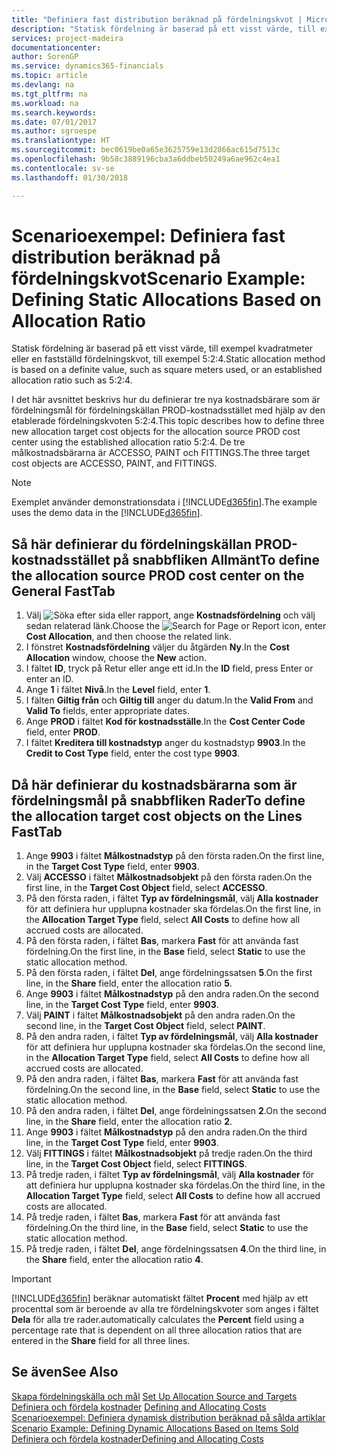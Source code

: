 ```yaml
---
title: "Definiera fast distribution beräknad på fördelningskvot | Microsoft Docs"
description: "Statisk fördelning är baserad på ett visst värde, till exempel kvadratmeter eller en fastställd fördelningskvot, till exempel 5:2:4."
services: project-madeira
documentationcenter: 
author: SorenGP
ms.service: dynamics365-financials
ms.topic: article
ms.devlang: na
ms.tgt_pltfrm: na
ms.workload: na
ms.search.keywords: 
ms.date: 07/01/2017
ms.author: sgroespe
ms.translationtype: HT
ms.sourcegitcommit: bec0619be0a65e3625759e13d2866ac615d7513c
ms.openlocfilehash: 9b58c3889196cba3a6ddbeb50249a6ae962c4ea1
ms.contentlocale: sv-se
ms.lasthandoff: 01/30/2018

---
```

# <a name="scenario-example-defining-static-allocations-based-on-allocation-ratio"></a><span data-ttu-id="80c24-103">Scenarioexempel: Definiera fast distribution beräknad på fördelningskvot</span><span class="sxs-lookup"><span data-stu-id="80c24-103">Scenario Example: Defining Static Allocations Based on Allocation Ratio</span></span>
<span data-ttu-id="80c24-104">Statisk fördelning är baserad på ett visst värde, till exempel kvadratmeter eller en fastställd fördelningskvot, till exempel 5:2:4.</span><span class="sxs-lookup"><span data-stu-id="80c24-104">Static allocation method is based on a definite value, such as square meters used, or an established allocation ratio such as 5:2:4.</span></span>  

<span data-ttu-id="80c24-105">I det här avsnittet beskrivs hur du definierar tre nya kostnadsbärare som är fördelningsmål för fördelningskällan PROD-kostnadsstället med hjälp av den etablerade fördelningskvoten 5:2:4.</span><span class="sxs-lookup"><span data-stu-id="80c24-105">This topic describes how to define three new allocation target cost objects for the allocation source PROD cost center using the established allocation ratio 5:2:4.</span></span> <span data-ttu-id="80c24-106">De tre målkostnadsbärarna är ACCESSO, PAINT och FITTINGS.</span><span class="sxs-lookup"><span data-stu-id="80c24-106">The three target cost objects are ACCESSO, PAINT, and FITTINGS.</span></span>  

> [!NOTE]  
>  <span data-ttu-id="80c24-107">Exemplet använder demonstrationsdata i [!INCLUDE[d365fin](includes/d365fin_md.md)].</span><span class="sxs-lookup"><span data-stu-id="80c24-107">The example uses the demo data in the [!INCLUDE[d365fin](includes/d365fin_md.md)].</span></span>  

## <a name="to-define-the-allocation-source-prod-cost-center-on-the-general-fasttab"></a><span data-ttu-id="80c24-108">Så här definierar du fördelningskällan PROD-kostnadsstället på snabbfliken Allmänt</span><span class="sxs-lookup"><span data-stu-id="80c24-108">To define the allocation source PROD cost center on the General FastTab</span></span>  

1.  <span data-ttu-id="80c24-109">Välj ![Söka efter sida eller rapport](media/ui-search/search_small.png "Ikonen Söka efter sida eller rapport"), ange **Kostnadsfördelning** och välj sedan relaterad länk.</span><span class="sxs-lookup"><span data-stu-id="80c24-109">Choose the ![Search for Page or Report](media/ui-search/search_small.png "Search for Page or Report icon") icon, enter **Cost Allocation**, and then choose the related link.</span></span>  
2.  <span data-ttu-id="80c24-110">I fönstret **Kostnadsfördelning** väljer du åtgärden **Ny**.</span><span class="sxs-lookup"><span data-stu-id="80c24-110">In the **Cost Allocation** window, choose the **New** action.</span></span>  
3.  <span data-ttu-id="80c24-111">I fältet **ID**, tryck på Retur eller ange ett id.</span><span class="sxs-lookup"><span data-stu-id="80c24-111">In the **ID** field, press Enter or enter an ID.</span></span>  
4.  <span data-ttu-id="80c24-112">Ange **1** i fältet **Nivå**.</span><span class="sxs-lookup"><span data-stu-id="80c24-112">In the **Level** field, enter **1**.</span></span>  
5.  <span data-ttu-id="80c24-113">I fälten **Giltig från** och **Giltig till** anger du datum.</span><span class="sxs-lookup"><span data-stu-id="80c24-113">In the **Valid From** and **Valid To** fields, enter appropriate dates.</span></span>  
6.  <span data-ttu-id="80c24-114">Ange **PROD** i fältet **Kod för kostnadsställe**.</span><span class="sxs-lookup"><span data-stu-id="80c24-114">In the **Cost Center Code** field, enter **PROD**.</span></span>  
7.  <span data-ttu-id="80c24-115">I fältet **Kreditera till kostnadstyp** anger du kostnadstyp **9903**.</span><span class="sxs-lookup"><span data-stu-id="80c24-115">In the **Credit to Cost Type** field, enter the cost type **9903**.</span></span>  

## <a name="to-define-the-allocation-target-cost-objects-on-the-lines-fasttab"></a><span data-ttu-id="80c24-116">Då här definierar du kostnadsbärarna som är fördelningsmål på snabbfliken Rader</span><span class="sxs-lookup"><span data-stu-id="80c24-116">To define the allocation target cost objects on the Lines FastTab</span></span>  

1.  <span data-ttu-id="80c24-117">Ange **9903** i fältet **Målkostnadstyp** på den första raden.</span><span class="sxs-lookup"><span data-stu-id="80c24-117">On the first line, in the **Target Cost Type** field, enter **9903**.</span></span>  
2.  <span data-ttu-id="80c24-118">Välj **ACCESSO** i fältet **Målkostnadsobjekt** på den första raden.</span><span class="sxs-lookup"><span data-stu-id="80c24-118">On the first line, in the **Target Cost Object** field, select **ACCESSO**.</span></span>  
3.  <span data-ttu-id="80c24-119">På den första raden, i fältet **Typ av fördelningsmål**, välj **Alla kostnader** för att definiera hur upplupna kostnader ska fördelas.</span><span class="sxs-lookup"><span data-stu-id="80c24-119">On the first line, in the **Allocation Target Type** field, select **All Costs** to define how all accrued costs are allocated.</span></span>  
4.  <span data-ttu-id="80c24-120">På den första raden, i fältet **Bas**, markera **Fast** för att använda fast fördelning.</span><span class="sxs-lookup"><span data-stu-id="80c24-120">On the first line, in the **Base** field, select **Static** to use the static allocation method.</span></span>  
5.  <span data-ttu-id="80c24-121">På den första raden, i fältet **Del**, ange fördelningssatsen **5**.</span><span class="sxs-lookup"><span data-stu-id="80c24-121">On the first line, in the **Share** field, enter the allocation ratio **5**.</span></span>  
6.  <span data-ttu-id="80c24-122">Ange **9903** i fältet **Målkostnadstyp** på den andra raden.</span><span class="sxs-lookup"><span data-stu-id="80c24-122">On the second line, in the **Target Cost Type** field, enter **9903**.</span></span>  
7.  <span data-ttu-id="80c24-123">Välj **PAINT** i fältet **Målkostnadsobjekt** på den andra raden.</span><span class="sxs-lookup"><span data-stu-id="80c24-123">On the second line, in the **Target Cost Object** field, select **PAINT**.</span></span>  
8.  <span data-ttu-id="80c24-124">På den andra raden, i fältet **Typ av fördelningsmål**, välj **Alla kostnader** för att definiera hur upplupna kostnader ska fördelas.</span><span class="sxs-lookup"><span data-stu-id="80c24-124">On the second line, in the **Allocation Target Type** field, select **All Costs** to define how all accrued costs are allocated.</span></span>  
9. <span data-ttu-id="80c24-125">På den andra raden, i fältet **Bas**, markera **Fast** för att använda fast fördelning.</span><span class="sxs-lookup"><span data-stu-id="80c24-125">On the second line, in the **Base** field, select **Static** to use the static allocation method.</span></span>  
10. <span data-ttu-id="80c24-126">På den andra raden, i fältet **Del**, ange fördelningssatsen **2**.</span><span class="sxs-lookup"><span data-stu-id="80c24-126">On the second line, in the **Share** field, enter the allocation ratio **2**.</span></span>  
11. <span data-ttu-id="80c24-127">Ange **9903** i fältet **Målkostnadstyp** på den andra raden.</span><span class="sxs-lookup"><span data-stu-id="80c24-127">On the third line, in the **Target Cost Type** field, enter **9903**.</span></span>  
12. <span data-ttu-id="80c24-128">Välj **FITTINGS** i fältet **Målkostnadsobjekt** på tredje raden.</span><span class="sxs-lookup"><span data-stu-id="80c24-128">On the third line, in the **Target Cost Object** field, select **FITTINGS**.</span></span>  
13. <span data-ttu-id="80c24-129">På tredje raden, i fältet **Typ av fördelningsmål**, välj **Alla kostnader** för att definiera hur upplupna kostnader ska fördelas.</span><span class="sxs-lookup"><span data-stu-id="80c24-129">On the third line, in the **Allocation Target Type** field, select **All Costs** to define how all accrued costs are allocated.</span></span>  
14. <span data-ttu-id="80c24-130">På tredje raden, i fältet **Bas**, markera **Fast** för att använda fast fördelning.</span><span class="sxs-lookup"><span data-stu-id="80c24-130">On the third line, in the **Base** field, select **Static** to use the static allocation method.</span></span>  
15. <span data-ttu-id="80c24-131">På tredje raden, i fältet **Del**, ange fördelningssatsen **4**.</span><span class="sxs-lookup"><span data-stu-id="80c24-131">On the third line, in the **Share** field, enter the allocation ratio **4**.</span></span>  

> [!IMPORTANT]  
>  [!INCLUDE[d365fin](includes/d365fin_md.md)] <span data-ttu-id="80c24-132">beräknar automatiskt fältet **Procent** med hjälp av ett procenttal som är beroende av alla tre fördelningskvoter som anges i fältet **Dela** för alla tre rader.</span><span class="sxs-lookup"><span data-stu-id="80c24-132">automatically calculates the **Percent** field using a percentage rate that is dependent on all three allocation ratios that are entered in the **Share** field for all three lines.</span></span>  

## <a name="see-also"></a><span data-ttu-id="80c24-133">Se även</span><span class="sxs-lookup"><span data-stu-id="80c24-133">See Also</span></span>  
<span data-ttu-id="80c24-134">[Skapa fördelningskälla och mål](finance-how-to-set-up-allocation-source-and-targets.md) </span><span class="sxs-lookup"><span data-stu-id="80c24-134">[Set Up Allocation Source and Targets](finance-how-to-set-up-allocation-source-and-targets.md) </span></span>  
<span data-ttu-id="80c24-135">[Definiera och fördela kostnader](finance-define-and-allocate-costs.md) </span><span class="sxs-lookup"><span data-stu-id="80c24-135">[Defining and Allocating Costs](finance-define-and-allocate-costs.md) </span></span>  
<span data-ttu-id="80c24-136">[Scenarioexempel: Definiera dynamisk distribution beräknad på sålda artiklar](finance-scenario-example-defining-dynamic-allocations-based-on-items-sold.md) </span><span class="sxs-lookup"><span data-stu-id="80c24-136">[Scenario Example: Defining Dynamic Allocations Based on Items Sold](finance-scenario-example-defining-dynamic-allocations-based-on-items-sold.md) </span></span>  
[<span data-ttu-id="80c24-137">Definiera och fördela kostnader</span><span class="sxs-lookup"><span data-stu-id="80c24-137">Defining and Allocating Costs</span></span>](finance-define-and-allocate-costs.md)

